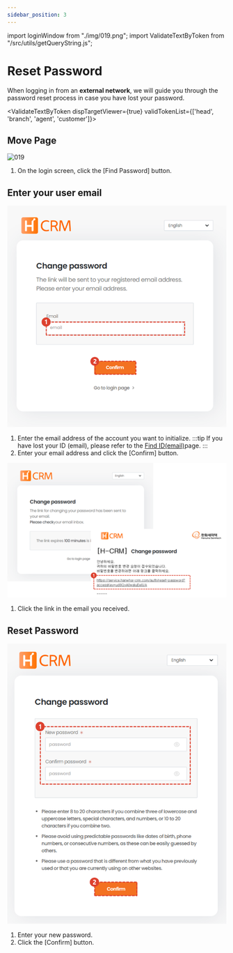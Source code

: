 ```yaml
---
sidebar_position: 3
---
```


import loginWindow from "./img/019.png";
import ValidateTextByToken from "/src/utils/getQueryString.js";

# Reset Password

When logging in from an **external network**, we will guide you through the password reset process in case you have lost your password.

<ValidateTextByToken dispTargetViewer={true} validTokenList={['head', 'branch', 'agent', 'customer']}>

## Move Page

<img src={loginWindow} alt="019"  width="500px" />

1. On the login screen, click the [Find Password] button.

## Enter your user email

![020](./img/020.png)


1. Enter the email address of the account you want to initialize.
    :::tip
    If you have lost your ID (email), please refer to the [Find ID(email)](./find-email.md)page.
    :::
1. Enter your email address and click the [Confirm] button.


![021](./img/021.png)

1. Click the link in the email you received.


## Reset Password

![022](./img/022.png)


1. Enter your new password.
2. Click the [Confirm] button.

</ValidateTextByToken>